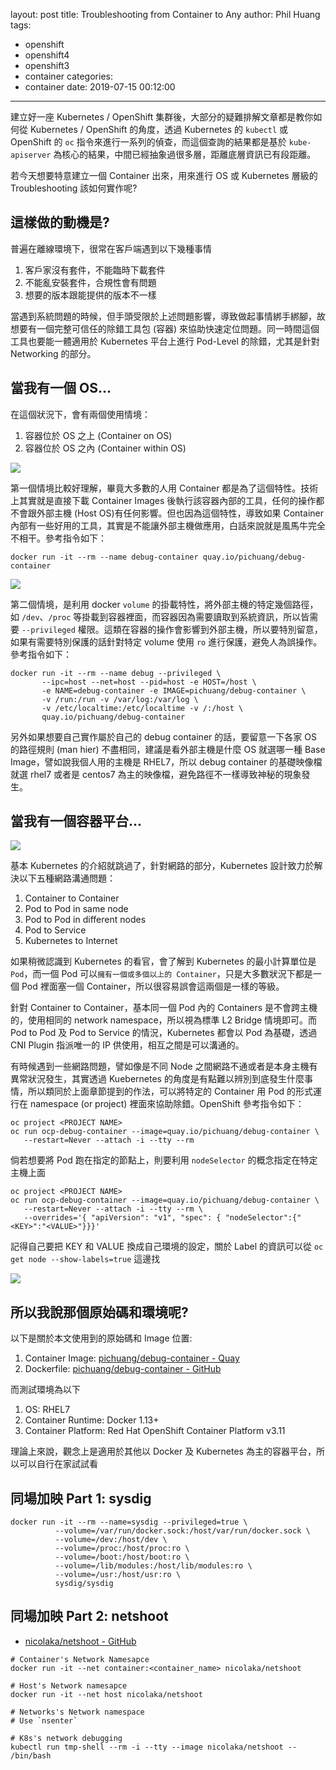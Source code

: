 layout: post
title: Troubleshooting from Container to Any
author: Phil Huang
tags:
  - openshift
  - openshift4
  - openshift3
  - container
categories:
  - container
date: 2019-07-15 00:12:00
---
建立好一座 Kubernetes / OpenShift 集群後，大部分的疑難排解文章都是教你如何從 Kubernetes / OpenShift 的角度，透過 Kubernetes 的 `kubectl` 或 OpenShift 的 `oc` 指令來進行一系列的偵查，而這個查詢的結果都是基於 `kube-apiserver` 為核心的結果，中間已經抽象過很多層，距離底層資訊已有段距離。

若今天想要特意建立一個 Container 出來，用來進行 OS 或 Kubernetes 層級的 Troubleshooting 該如何實作呢?

<!--more-->

## 這樣做的動機是?

普遍在離線環境下，很常在客戶端遇到以下幾種事情

1. 客戶家沒有套件，不能臨時下載套件
2. 不能亂安裝套件，合規性會有問題
3. 想要的版本跟能提供的版本不一樣

當遇到系統問題的時候，但手頭受限於上述問題影響，導致做起事情綁手綁腳，故想要有一個完整可信任的除錯工具包 (容器) 來協助快速定位問題。同一時間這個工具也要能一體適用於 Kubernetes 平台上進行 Pod-Level 的除錯，尤其是針對 Networking 的部分。


## 當我有一個 OS...

在這個狀況下，會有兩個使用情境：

1. 容器位於 OS 之上 (Container on OS)
2. 容器位於 OS 之內 (Container within OS)

![](/images/container-on-os.png)

第一個情境比較好理解，畢竟大多數的人用 Container 都是為了這個特性。技術上其實就是直接下載 Container Images 後執行該容器內部的工具，任何的操作都不會跟外部主機 (Host OS)有任何影響。但也因為這個特性，導致如果 Container 內部有一些好用的工具，其實是不能讓外部主機做應用，白話來說就是風馬牛完全不相干。參考指令如下：

```
docker run -it --rm --name debug-container quay.io/pichuang/debug-container
```

![](/images/container-within-os.png)

第二個情境，是利用 docker `volume` 的掛載特性，將外部主機的特定幾個路徑，如 `/dev`、`/proc` 等掛載到容器裡面，而容器因為需要讀取到系統資訊，所以皆需要 `--privileged` 權限。這類在容器的操作會影響到外部主機，所以要特別留意，如果有需要特別保護的話針對特定 volume 使用 `ro` 進行保護，避免人為誤操作。參考指令如下：

```
docker run -it --rm --name debug --privileged \
       --ipc=host --net=host --pid=host -e HOST=/host \
       -e NAME=debug-container -e IMAGE=pichuang/debug-container \
       -v /run:/run -v /var/log:/var/log \
       -v /etc/localtime:/etc/localtime -v /:/host \
       quay.io/pichuang/debug-container
```

另外如果想要自己實作屬於自己的 debug container 的話，要留意一下各家 OS 的路徑規則 (man hier) 不盡相同，建議是看外部主機是什麼 OS 就選哪一種 Base Image，譬如說我個人用的主機是 RHEL7，所以 debug container 的基礎映像檔就選 rhel7 或者是 centos7 為主的映像檔，避免路徑不一樣導致神秘的現象發生。

## 當我有一個容器平台...

![](/images/k8s-networking.png)

基本 Kubernetes 的介紹就跳過了，針對網路的部分，Kubernetes 設計致力於解決以下五種網路溝通問題：

1. Container to Container
2. Pod to Pod in same node
3. Pod to Pod in different nodes
4. Pod to Service
5. Kubernetes to Internet

如果稍微認識到 Kubernetes 的看官，會了解到 Kubernetes 的最小計算單位是 `Pod`，而一個 Pod 可以`擁有一個或多個以上的 Container`，只是大多數狀況下都是一個 Pod 裡面塞一個 Container，所以很容易誤會這兩個是一樣的等級。

針對 Container to Container，基本同一個 Pod 內的 Containers 是不會跨主機的，使用相同的 network namespace，所以視為標準 L2 Bridge 情境即可。而 Pod to Pod 及 Pod to Service 的情況，Kubernetes 都會以 Pod 為基礎，透過 CNI Plugin 指派唯一的 IP 供使用，相互之間是可以溝通的。

有時候遇到一些網路問題，譬如像是不同 Node 之間網路不通或者是本身主機有異常狀況發生，其實透過 Kuebernetes 的角度是有點難以辨別到底發生什麼事情，所以類同於上面章節提到的作法，可以將特定的 Container 用 Pod 的形式運行在 namespace (or project) 裡面來協助除錯。OpenShift 參考指令如下：

```
oc project <PROJECT NAME>
oc run ocp-debug-container --image=quay.io/pichuang/debug-container \
   --restart=Never --attach -i --tty --rm
```

倘若想要將 Pod 跑在指定的節點上，則要利用 `nodeSelector` 的概念指定在特定主機上面

```
oc project <PROJECT NAME>
oc run ocp-debug-container --image=quay.io/pichuang/debug-container \
   --restart=Never --attach -i --tty --rm \
   --overrides='{ "apiVersion": "v1", "spec": { "nodeSelector":{"<KEY>":"<VALUE>"}}}'
```

記得自己要把 KEY 和 VALUE 換成自己環境的設定，關於 Label 的資訊可以從 `oc get node --show-labels=true` 這邊找

![](/images/run-on-openshift.png)

## 所以我說那個原始碼和環境呢?

以下是關於本文使用到的原始碼和 Image 位置: 
1. Container Image: [pichuang/debug-container - Quay](https://quay.io/repository/pichuang/debug-container?tab=info)
2. Dockerfile: [pichuang/debug-container - GitHub](https://github.com/pichuang/debug-container)

而測試環境為以下

1. OS: RHEL7
2. Container Runtime: Docker 1.13+
3. Container Platform: Red Hat OpenShift Container Platform v3.11

理論上來說，觀念上是適用於其他以 Docker 及 Kubernetes 為主的容器平台，所以可以自行在家試試看

## 同場加映 Part 1: sysdig

```
docker run -it --rm --name=sysdig --privileged=true \
          --volume=/var/run/docker.sock:/host/var/run/docker.sock \
          --volume=/dev:/host/dev \
          --volume=/proc:/host/proc:ro \
          --volume=/boot:/host/boot:ro \
          --volume=/lib/modules:/host/lib/modules:ro \
          --volume=/usr:/host/usr:ro \
          sysdig/sysdig
```

## 同場加映 Part 2: netshoot
- [nicolaka/netshoot - GitHub](https://github.com/nicolaka/netshoot)
```
# Container's Network Namesapce
docker run -it --net container:<container_name> nicolaka/netshoot

# Host's Network namesapce
docker run -it --net host nicolaka/netshoot

# Networks's Network namespace
# Use `nsenter`

# K8s's network debugging
kubectl run tmp-shell --rm -i --tty --image nicolaka/netshoot -- /bin/bash
```